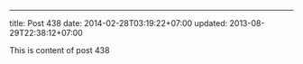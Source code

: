 ---
title: Post 438
date: 2014-02-28T03:19:22+07:00
updated: 2013-08-29T22:38:12+07:00

This is content of post 438